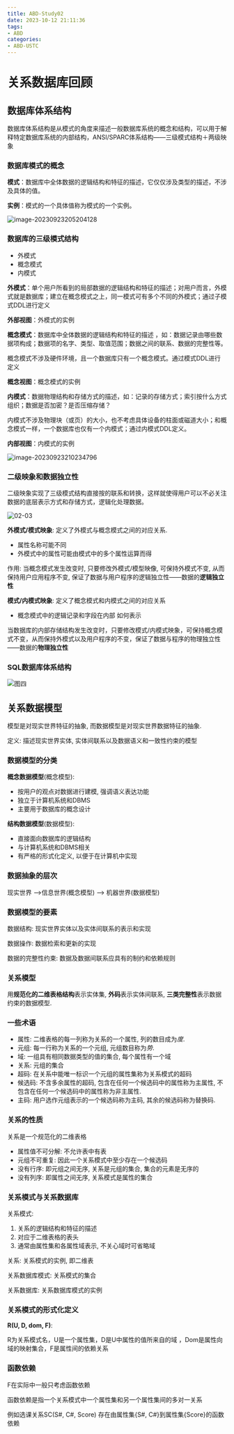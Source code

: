 ```yaml
---
title: ABD-Study02
date: 2023-10-12 21:11:36
tags:
- ABD
categories:
- ABD-USTC
---
```


# 关系数据库回顾

## 数据库体系结构

数据库体系结构是从模式的角度来描述一般数据库系统的概念和结构，可以用于解释特定数据库系统的内部结构，ANSI/SPARC体系结构——三级模式结构＋两级映象

### 数据库模式的概念

**模式**：数据库中全体数据的逻辑结构和特征的描述，它仅仅涉及类型的描述，不涉及具体的值。

**实例**：模式的一个具体值称为模式的一个实例。

![image-20230923205204128](/figures/02-01.png)

### 数据库的三级模式结构

- 外模式
- 概念模式
- 内模式

**外模式**：单个用户所看到的局部数据的逻辑结构和特征的描述；对用户而言，外模式就是数据库；建立在概念模式之上，同一模式可有多个不同的外模式；通过子模式DDL进行定义

**外部视图**：外模式的实例

**概念模式**：数据库中全体数据的逻辑结构和特征的描述 ，如：数据记录由哪些数据项构成；数据项的名字、类型、取值范围；数据之间的联系、数据的完整性等。

概念模式不涉及硬件环境，且一个数据库只有一个概念模式。通过模式DDL进行定义

**概念视图**：概念模式的实例

**内模式**：数据物理结构和存储方式的描述，如：记录的存储方式；索引按什么方式组织；数据是否加密？是否压缩存储？

内模式不涉及物理块（或页）的大小，也不考虑具体设备的柱面或磁道大小；和概念模式一样，一个数据库也仅有一个内模式；通过内模式DDL定义。

**内部视图**：内模式的实例

![image-20230923210234796](/figures/02-02.png)

### 二级映象和数据独立性  

二级映象实现了三级模式结构直接按的联系和转换，这样就使得用户可以不必关注数据的底层表示方式和存储方式，逻辑化处理数据。

![02-03](/figures/02-03.png)

**外模式/模式映象**: 定义了外模式与概念模式之间的对应关系.

- 属性名称可能不同
- 外模式中的属性可能由模式中的多个属性运算而得

作用: 当概念模式发生改变时, 只要修改外模式/模型映像, 可保持外模式不变, 从而保持用户应用程序不变, 保证了数据与用户程序的逻辑独立性——数据的**逻辑独立性**

**模式/内模式映象**: 定义了概念模式和内模式之间的对应关系

- 概念模式中的逻辑记录和字段在内部 如何表示

当数据库的内部存储结构发生改变时，只要修改模式/内模式映象，可保持概念模式不变，从而保持外模式以及用户程序的不变，保证了数据与程序的物理独立性——数据的**物理独立性**

### SQL数据库体系结构

![图四](/figures/02-04.png)

## 关系数据模型

模型是对现实世界特征的抽象, 而数据模型是对现实世界数据特征的抽象.

定义: 描述现实世界实体, 实体间联系以及数据语义和一致性约束的模型

### 数据模型的分类

**概念数据模型**(概念模型):

- 按用户的观点对数据进行建模, 强调语义表达功能
- 独立于计算机系统和DBMS
- 主要用于数据库的概念设计

**结构数据模型**(数据模型):

- 直接面向数据库的逻辑结构
- 与计算机系统和DBMS相关
- 有严格的形式化定义, 以便于在计算机中实现

### 数据抽象的层次

现实世界 -->信息世界(概念模型) --> 机器世界(数据模型)

### 数据模型的要素

数据结构: 现实世界实体以及实体间联系的表示和实现

数据操作: 数据检索和更新的实现

数据的完整性约束: 数据及数据间联系应具有的制约和依赖规则

### 关系模型

用**规范化的二维表格结构**表示实体集, **外码**表示实体间联系, **三类完整性**表示数据约束的数据模型.

### 一些术语

- 属性: 二维表格的每一列称为关系的一个属性, 列的数目成为*度*.
- 元组: 每一行称为关系的一个元组, 元组数目称为*势*.
- 域: 一组具有相同数据类型的值的集合, 每个属性有一个域
- 关系: 元组的集合
- 超码: 在关系中能唯一标识一个元组的属性集称为关系模式的超码
- 候选码: 不含多余属性的超码, 包含在任何一个候选码中的属性称为主属性, 不包含在任何一个候选码中的属性称为非主属性.
- 主码: 用户选作元组表示的一个候选码称为主码, 其余的候选码称为替换码.

### 关系的性质

关系是一个规范化的二维表格

- 属性值不可分解: 不允许表中有表
- 元组不可重复: 因此一个关系模式中至少存在一个候选码
- 没有行序: 即元组之间无序, 关系是元组的集合, 集合的元素是无序的
- 没有列序: 即属性之间无序, 关系模式是属性的集合

### 关系模式与关系数据库

关系模式:

1. 关系的逻辑结构和特征的描述
2. 对应于二维表格的表头
3. 通常由属性集和各属性域表示, 不关心域时可省略域

关系: 关系模式的实例, 即二维表

关系数据库模式: 关系模式的集合

关系数据库: 关系数据库模式的实例

### 关系模式的形式化定义

**R(U, D, dom, F)**:

R为关系模式名，U是一个属性集，D是U中属性的值所来自的域 ，Dom是属性向域的映射集合，F是属性间的依赖关系

### 函数依赖

F在实际中一般只考虑函数依赖

函数依赖是指一个关系模式中一个属性集和另一个属性集间的多对一关系

例如选课关系SC(S#, C#, Score) 存在由属性集{S#, C#}到属性集{Score}的函数依赖